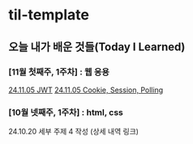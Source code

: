 # til-template

## 오늘 내가 배운 것들(Today I Learned)

### [11월 첫째주, 1주차] : 웹 응용
[24.11.05 JWT](https://github.com/100-hours-a-week/urung-til/blob/main/Nov/2024-11-06.md)
[24.11.05 Cookie, Session, Polling](https://github.com/100-hours-a-week/urung-til/blob/main/Nov/2024-11-05.md)

### [10월 넷째주, 1주차] : html, css

24.10.20 세부 주제 4 작성 (상세 내역 링크)


